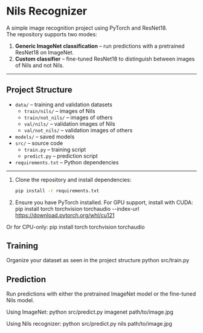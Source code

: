 # Nils Recognizer

A simple image recognition project using PyTorch and ResNet18.  
The repository supports two modes:

1. **Generic ImageNet classification** – run predictions with a pretrained ResNet18 on ImageNet.
2. **Custom classifier** – fine-tuned ResNet18 to distinguish between images of Nils and not Nils.

---

## Project Structure

- `data/` – training and validation datasets  
  - `train/nils/` – images of Nils  
  - `train/not_nils/` – images of others  
  - `val/nils/` – validation images of Nils  
  - `val/not_nils/` – validation images of others  
- `models/` – saved models  
- `src/` – source code  
  - `train.py` – training script  
  - `predict.py` – prediction script  
- `requirements.txt` – Python dependencies  

---
1. Clone the repository and install dependencies:
   ```bash
   pip install -r requirements.txt

2. Ensure you have PyTorch installed. For GPU support, install with CUDA:
pip install torch torchvision torchaudio --index-url https://download.pytorch.org/whl/cu121

Or for CPU-only:
pip install torch torchvision torchaudio

## Training

Organize your dataset as seen in the project structure
python src/train.py

## Prediction
Run predictions with either the pretrained ImageNet model or the fine-tuned Nils model.

Using ImageNet:
python src/predict.py imagenet path/to/image.jpg

Using Nils recognizer:
python src/predict.py nils path/to/image.jpg

